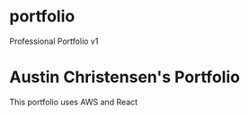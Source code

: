 # portfolio
Professional Portfolio v1

# Austin Christensen's Portfolio
This portfolio uses AWS and React
